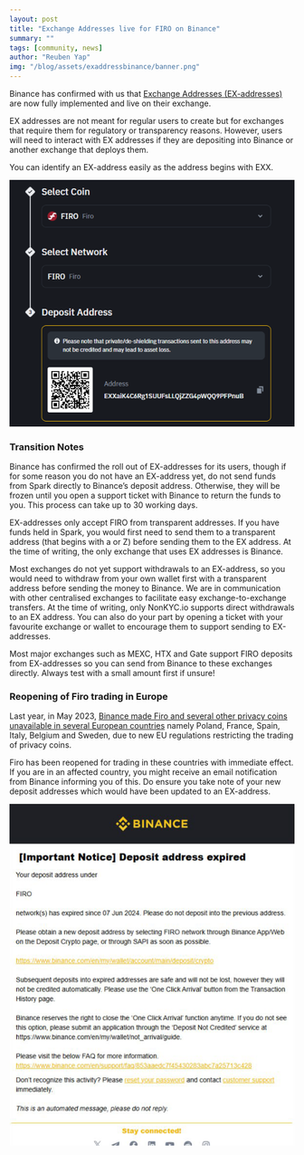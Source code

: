 ```yaml
---
layout: post
title: "Exchange Addresses live for FIRO on Binance"
summary: ""
tags: [community, news]
author: "Reuben Yap"
img: "/blog/assets/exaddressbinance/banner.png"
---
```

Binance has confirmed with us that [Exchange Addresses (EX-addresses)](https://firo.org/2023/11/06/exchange-addresses.html) are now fully implemented and live on their exchange.

EX addresses are not meant for regular users to create but for exchanges that require them for regulatory or transparency reasons. However, users will need to interact with EX addresses if they are depositing into Binance or another exchange that deploys them.

You can identify an EX-address easily as the address begins with EXX.

![Binance deposit EX address](/blog/assets/exaddressbinance/exaddress.png)

### Transition Notes

Binance has confirmed the roll out of EX-addresses for its users, though if for some reason you do not have an EX-address yet, do not send funds from Spark directly to Binance’s deposit address. Otherwise, they will be frozen until you open a support ticket with Binance to return the funds to you. This process can take up to 30 working days.

EX-addresses only accept FIRO from transparent addresses. If you have funds held in Spark, you would first need to send them to a transparent address (that begins with a or Z) before sending them to the EX address. At the time of writing, the only exchange that uses EX addresses is Binance.

Most exchanges do not yet support withdrawals to an EX-address, so you would need to withdraw from your own wallet first with a transparent address before sending the money to Binance. We are in communication with other centralised exchanges to facilitate easy exchange-to-exchange transfers. At the time of writing, only NonKYC.io supports direct withdrawals to an EX address. You can also do your part by opening a ticket with your favourite exchange or wallet to encourage them to support sending to EX-addresses.

Most major exchanges such as MEXC, HTX and Gate support FIRO deposits from EX-addresses so you can send from Binance to these exchanges directly. Always test with a small amount first if unsure!

### Reopening of Firo trading in Europe

Last year, in May 2023, [Binance made Firo and several other privacy coins unavailable in several European countries](https://www.theblock.co/post/232751/binance-privacy-coins-delisting-europe) namely Poland, France, Spain, Italy, Belgium and Sweden, due to new EU regulations restricting the trading of privacy coins.

Firo has been reopened for trading in these countries with immediate effect. If you are in an affected country, you might receive an email notification from Binance informing you of this. Do ensure you take note of your new deposit addresses which would have been updated to an EX-address.

![Binance deposit address expired example](/blog/assets/exaddressbinance/deposit-address-expired.png)

